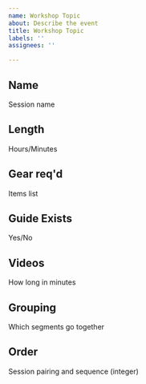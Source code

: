 ```yaml
---
name: Workshop Topic
about: Describe the event
title: Workshop Topic
labels: ''
assignees: ''

---
```


## Name
Session name

## Length
Hours/Minutes

## Gear req'd
Items list

## Guide Exists
Yes/No

## Videos
How long in minutes

## Grouping
Which segments go together

## Order
Session pairing and sequence (integer)
